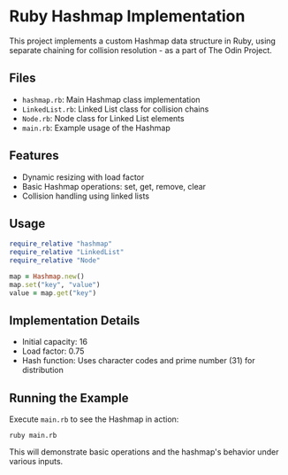 # Ruby Hashmap Implementation

This project implements a custom Hashmap data structure in Ruby, using separate chaining for collision resolution - as a part of The Odin Project.

## Files

- `hashmap.rb`: Main Hashmap class implementation
- `LinkedList.rb`: Linked List class for collision chains
- `Node.rb`: Node class for Linked List elements
- `main.rb`: Example usage of the Hashmap

## Features

- Dynamic resizing with load factor
- Basic Hashmap operations: set, get, remove, clear
- Collision handling using linked lists

## Usage

```ruby
require_relative "hashmap"
require_relative "LinkedList"
require_relative "Node"

map = Hashmap.new()
map.set("key", "value")
value = map.get("key")
```

## Implementation Details

- Initial capacity: 16
- Load factor: 0.75
- Hash function: Uses character codes and prime number (31) for distribution

## Running the Example

Execute `main.rb` to see the Hashmap in action:

```
ruby main.rb
```

This will demonstrate basic operations and the hashmap's behavior under various inputs.